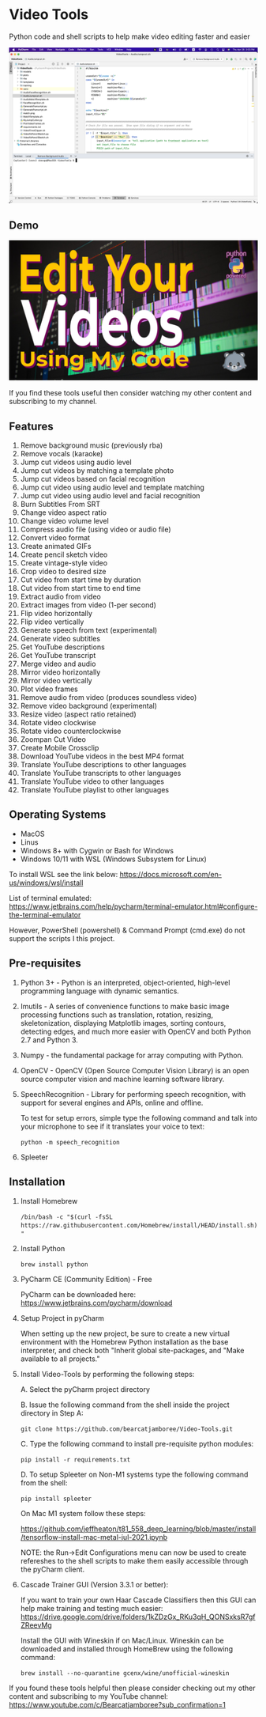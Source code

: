 # Video Tools
Python code and shell scripts to help make video editing faster and easier

<img src="media/screenshot.png" width="900">

## Demo

[![IMAGE ALT TEXT HERE](media/Thumbnail.png)](https://www.youtube.com/watch?v=Ep2jBjvIZwI)

If you find these tools useful then consider watching my other content and subscribing to my channel.

## Features

 1. Remove background music (previously rba)
 2. Remove vocals (karaoke)
 3. Jump cut videos using audio level  
 4. Jump cut videos by matching a template photo
 5. Jump cut videos based on facial recognition
 6. Jump cut video using audio level and template matching
 7. Jump cut video using audio level and facial recognition
 8. Burn Subtitles From SRT
 9. Change video aspect ratio
 10. Change video volume level
 11. Compress audio file (using video or audio file)
 12. Convert video format
 13. Create animated GIFs
 14. Create pencil sketch video
 15. Create vintage-style video
 16. Crop video to desired size
 17. Cut video from start time by duration
 18. Cut video from start time to end time
 19. Extract audio from video
 20. Extract images from video (1-per second)
 21. Flip video horizontally
 22. Flip video vertically
 23. Generate speech from text (experimental)
 24. Generate video subtitles
 25. Get YouTube descriptions
 26. Get YouTube transcript
 27. Merge video and audio
 28. Mirror video horizontally
 29. Mirror video vertically
 30. Plot video frames
 31. Remove audio from video (produces soundless video)
 32. Remove video background  (experimental)
 33. Resize video (aspect ratio retained)
 34. Rotate video clockwise
 35. Rotate video counterclockwise
 36. Zoompan Cut Video
 37. Create Mobile Crossclip
 38. Download YouTube videos in the best MP4 format
 39. Translate YouTube descriptions to other languages
 40. Translate YouTube transcripts to other languages
 41. Translate YouTube video to other languages
 42. Translate YouTube playlist to other languages
 
## Operating Systems

- MacOS
- Linus
- Windows 8+ with Cygwin or Bash for Windows
- Windows 10/11 with WSL (Windows Subsystem for Linux) 

To install WSL see the link below:
https://docs.microsoft.com/en-us/windows/wsl/install

List of terminal emulated:
https://www.jetbrains.com/help/pycharm/terminal-emulator.html#configure-the-terminal-emulator

However, PowerShell (powershell) & Command Prompt (cmd.exe) do not support the scripts I this project.

## Pre-requisites

1. Python 3+ - Python is an interpreted, object-oriented, high-level programming language with dynamic semantics.

2. Imutils - A series of convenience functions to make basic image processing functions such as translation, rotation, resizing, skeletonization, displaying Matplotlib images, sorting contours, detecting edges, and much more easier with OpenCV and both Python 2.7 and Python 3.

3. Numpy - the fundamental package for array computing with Python.

4. OpenCV - OpenCV (Open Source Computer Vision Library) is an open source computer vision and machine learning software library.

5. SpeechRecognition - Library for performing speech recognition, with support for several engines and APIs, online and offline.

    To test for setup errors, simple type the following command and talk into your microphone to see if it translates your voice to text:

    ```python -m speech_recognition```

6. Spleeter

## Installation

1. Install Homebrew

    ```/bin/bash -c "$(curl -fsSL https://raw.githubusercontent.com/Homebrew/install/HEAD/install.sh)"```

2. Install Python

    ```brew install python```

3. PyCharm CE (Community Edition) - Free

    PyCharm can be downloaded here: https://www.jetbrains.com/pycharm/download

4. Setup Project in pyCharm

    When setting up the new project, be sure to create a new virtual environment with the Homebrew Python installation as the base interpreter, and check both "Inherit global site-packages, and "Make available to all projects."

5. Install Video-Tools by performing the following steps:

    A. Select the pyCharm project directory

    B. Issue the following command from the shell inside the project directory in Step A:

   ```git clone https://github.com/bearcatjamboree/Video-Tools.git```

    C. Type the following command to install pre-requisite python modules:

   ```pip install -r requirements.txt```
        
    D. To setup Spleeter on Non-M1 systems type the following command from the shell:
    
   ```pip install spleeter```

    On Mac M1 system follow these steps:

    https://github.com/jeffheaton/t81_558_deep_learning/blob/master/install/tensorflow-install-mac-metal-jul-2021.ipynb
    
    NOTE: the Run->Edit Configurations menu can now be used to create refereshes to the shell scripts to make them easily accessible through the pyCharm client.
    
6. Cascade Trainer GUI (Version 3.3.1 or better):

    If you want to train your own Haar Cascade Classifiers then this GUI can help make training and testing much easier:
    https://drive.google.com/drive/folders/1kZDzGx_RKu3qH_QONSxksR7gfZReevMg

    Install the GUI with Wineskin if on Mac/Linux.  Wineskin can be downloaded and installed through HomeBrew using the following command:

    ```brew install --no-quarantine gcenx/wine/unofficial-wineskin```

If you found these tools helpful then please consider checking out my other content and subscribing to my YouTube channel:
https://www.youtube.com/c/Bearcatjamboree?sub_confirmation=1
